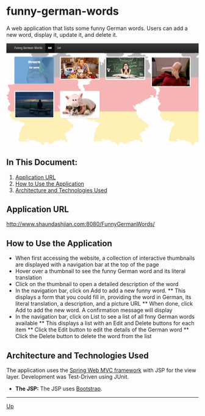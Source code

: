 # funny-german-words
A web application that lists some funny German words. Users can add a new word, display it, update it, and delete it.

![alt text](funny-german-words.png "FunnyGermanWords")

## In This Document:
1. [Application URL](#application-url)
2. [How to Use the Application](#how-touse-the-application)
3. [Architecture and Technologies Used](#architecture-and-technologies-used)

## Application URL
http://www.shaundashjian.com:8080/FunnyGermanWords/

## How to Use the Application
* When first accessing the website, a collection of interactive thumbnails are displayed with a navigation bar at the top of the page
* Hover over a thumbnail to see the funny German word and its literal translation
* Click on the thumbnail to open a detailed description of the word
* In the navigation bar, click on Add to add a new funny word. 
** This displays a form that you could fill in, providing the word in German, its literal translation, a description, and a picture URL
** When done, click Add to add the new word. A confirmation message will display
* In the navigation bar, click on List to see a list of all fnny German words available
** This displays a list with an Edit and Delete buttons for each item
** Click the Edit button to edit the details of the German word
** Click the Delete button to delete the word from the list

## Architecture and Technologies Used
The application uses the [Spring Web MVC framework](https://docs.spring.io/spring/docs/current/spring-framework-reference/html/mvc.html) with JSP for the view layer. Development was Test-Driven using JUnit.

* **The JSP:**
The JSP uses [Bootstrap](http://getbootstrap.com).
<hr>

[Up](README.md)
